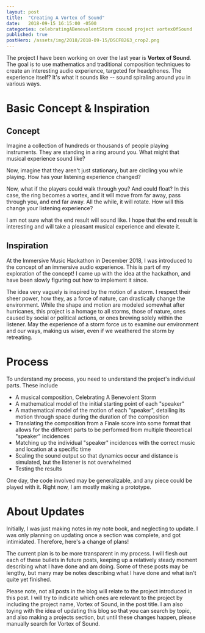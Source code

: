 ```yaml
---
layout: post
title:  "Creating A Vortex of Sound"
date:   2018-09-15 16:15:00 -0500
categories: celebratingABenevolentStorm csound project vortexOfSound
published: true
postHero: /assets/img/2018/2018-09-15/DSCF8263_crop2.png
---
```


The project I have been working on over the last year is **Vortex of Sound**.
The goal is to use mathematics and traditional composition techniques to create an interesting audio experience,
targeted for headphones. The experience itself? It's what it sounds like -- sound
spiraling around you in various ways.

# Basic Concept & Inspiration

## Concept
Imagine a collection of hundreds or thousands of people playing instruments.
They are standing in a ring around you. What might that musical experience sound like?

Now, imagine that they aren't just stationary, but are circling you while playing.
How has your listening experience changed?

Now, what if the players could walk through you? And could float?
In this case, the ring becomes a vortex, and it will move from far away,
pass through you, and end far away. All the while, it will rotate.
How will this change your listening experience?

I am not sure what the end result will sound like.
I hope that the end result is interesting and will take a pleasant musical experience and elevate it.

## Inspiration
At the Immersive Music Hackathon in December 2018, I was introduced to the concept of an immersive audio experience.
This is part of my exploration of the concept!
I came up with the idea at the hackathon, and have been slowly figuring out how to implement it since.  

The idea very vaguely is inspired by the motion of a storm.
I respect their sheer power, how they, as a force of nature, can drastically change the environment.
While the shape and motion are modeled somewhat after hurricanes, this project is a homage to all storms, those of nature, ones caused by social or political actions, or ones brewing solely within the listener.
May the experience of a storm force us to examine our environment and our ways, making us wiser, even if we weathered the storm by retreating.

# Process

To understand my process, you need to understand the project's individual parts.
These include
- A musical composition, Celebrating A Benevolent Storm
- A mathematical model of the initial starting point of each "speaker"
- A mathematical model of the motion of each "speaker", detailing its motion through space during the duration of the composition
- Translating the composition from a Finale score into some format that allows for the different parts to be performed from multiple theoretical "speaker" incidences
- Matching up the individual "speaker" incidences with the correct music and location at a specific time
- Scaling the sound output so that dynamics occur and distance is simulated, but the listener is not overwhelmed
- Testing the results

One day, the code involved may be generalizable, and any piece could be played with it.
Right now, I am mostly making a prototype.

# About Updates
Initially, I was just making notes in my note book, and neglecting to update.
I was only planning on updating once a section was complete, and got intimidated.
Therefore, here's a change of plans!

The current plan is to be more transparent in my process.
I will flesh out each of these bullets in future posts,
keeping up a relatively steady moment describing what I have done and am doing.
Some of these posts may be lengthy, but many may be notes describing what I have done and
what isn't quite yet finished.  

Please note, not all posts in the blog will relate to the project introduced in this post.
I will try to indicate which ones are relevant to the project by including the project name,
Vortex of Sound, in the post title.
I am also toying with the idea of updating this blog so that you can search by topic, and also making a projects section, but until these changes happen, please manually search for Vortex of Sound.
